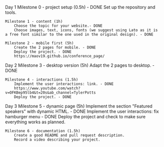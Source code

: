 Day 1
    Milestone 0 - project setup (0.5h) - DONE
        Set up the repository and tools.

    Milestone 1 - content (1h)
        Choose the topic for your website.- DONE
        Choose images, text, icons, fonts (we suggest using Lato as it is a free font similar to the one used in the original design). - DONE
   
    Milestone 2 - mobile first (5h)
        Create the 2 pages for mobile. - DONE
        Deploy the project. - DONE
        https://maov19.github.io/conference_page/
Day 2
    Milestone 3 - desktop version (5h)
        Adapt the 2 pages to desktop. - DONE
    
    Milestone 4 - interactions (1.5h)
        Implement the user interactions: link. - DONE
        https://www.youtube.com/watch?v=OFKBep95lb4&t=20s&ab_channel=TylerPotts
        Deploy the project. - DONE
Day 3
    Milestone 5 - dynamic page (5h)
        Implement the section "Featured speakers" with dynamic HTML. - DONE
        Implement the user interactions: fix hamburger menu - DONE
        Deploy the project and check to make sure everything works as planned.


    Milestone 6 - documentation (1.5h)
        Create a good README and pull request description.
        Record a video describing your project.
